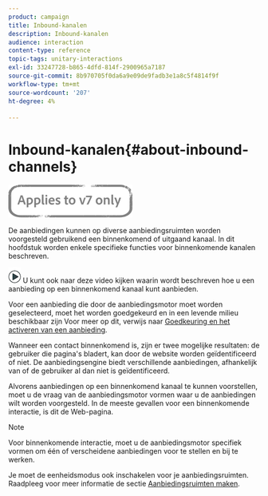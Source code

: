 ```yaml
---
product: campaign
title: Inbound-kanalen
description: Inbound-kanalen
audience: interaction
content-type: reference
topic-tags: unitary-interactions
exl-id: 33247728-b865-4dfd-814f-2900965a7187
source-git-commit: 8b970705f0da6a9e09de9fadb3e1a8c5f4814f9f
workflow-type: tm+mt
source-wordcount: '207'
ht-degree: 4%

---
```


# Inbound-kanalen{#about-inbound-channels}

![](../../assets/v7-only.svg)

De aanbiedingen kunnen op diverse aanbiedingsruimten worden voorgesteld gebruikend een binnenkomend of uitgaand kanaal. In dit hoofdstuk worden enkele specifieke functies voor binnenkomende kanalen beschreven.

![](assets/do-not-localize/how-to-video.png) U kunt ook naar deze  [](https://helpx.adobe.com/campaign/classic/how-to/deliver-an-offer-on-inbound-channel-in-acv6.html) video kijken waarin wordt beschreven hoe u een aanbieding op een binnenkomend kanaal kunt aanbieden.

Voor een aanbieding die door de aanbiedingsmotor moet worden geselecteerd, moet het worden goedgekeurd en in een levende milieu beschikbaar zijn Voor meer op dit, verwijs naar [Goedkeuring en het activeren van een aanbieding](../../interaction/using/approving-and-activating-an-offer.md).

Wanneer een contact binnenkomend is, zijn er twee mogelijke resultaten: de gebruiker die pagina&#39;s bladert, kan door de website worden geïdentificeerd of niet. De aanbiedingsengine biedt verschillende aanbiedingen, afhankelijk van of de gebruiker al dan niet is geïdentificeerd.

Alvorens aanbiedingen op een binnenkomend kanaal te kunnen voorstellen, moet u de vraag van de aanbiedingsmotor vormen waar u de aanbiedingen wilt worden voorgesteld. In de meeste gevallen voor een binnenkomende interactie, is dit de Web-pagina.

>[!NOTE]
>
>Voor binnenkomende interactie, moet u de aanbiedingsmotor specifiek vormen om één of verscheidene aanbiedingen voor te stellen en bij te werken.
>
>Je moet de eenheidsmodus ook inschakelen voor je aanbiedingsruimten. Raadpleeg voor meer informatie de sectie [Aanbiedingsruimten maken](../../interaction/using/creating-offer-spaces.md).

